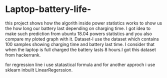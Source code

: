 # Laptop-battery-life-
this project shows how the algorith inside power statistics works to show us the how long our battery last depending on charging time.
I got idea to make such prediction from ubuntu 18.04 powers statistics and you also compare my ploted graph with it. 
Dataset-I use the dataset which contains 100 samples showing charging time and battery last time. I consider that when the laptop is full charged the battery lasts 8 hours.I got this dataset from hackerrank.

for regression line i use statastical formula and for another approch i use sklearn inbuilt LinearRegerssion.




